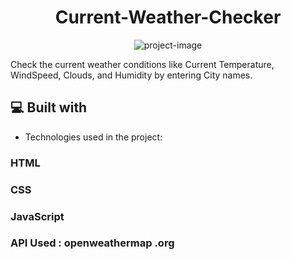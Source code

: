 <h1 align="center" id="title">Current-Weather-Checker</h1>

<p align="center">
  <img
    src="https://socialify.git.ci/SurajSah776/Current-Weather-Checker/image?font=Jost&language=1&pattern=Solid&stargazers=1&theme=Dark"
    alt="project-image"
  />
</p>

<p id="description">  Check the current weather conditions like Current Temperature, WindSpeed, Clouds, and Humidity by entering City names.</p>

<h2>💻 Built with</h2>

* Technologies used in the project: <br> 
<h3>HTML</h3>
<h3>CSS</h3>
<h3>JavaScript</h3>
 <h3>API Used : openweathermap .org</h3>

